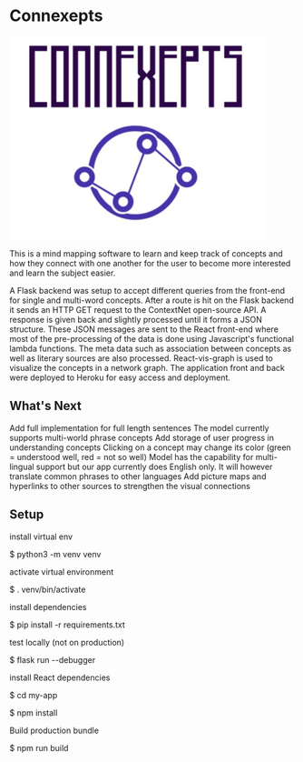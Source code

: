 # Connexepts
![Logo](./Connexepts.jpg)

This is a mind mapping software to learn and keep track of concepts and how they connect with one another for the user to become more interested and learn the subject easier.

A Flask backend was setup to accept different queries from the front-end for single and multi-word concepts. After a route is hit on the Flask backend it sends an HTTP GET request to the ContextNet open-source API. A response is given back and slightly processed until it forms a JSON structure. These JSON messages are sent to the React front-end where most of the pre-processing of the data is done using Javascript's functional lambda functions. The meta data such as association between concepts as well as literary sources are also processed. React-vis-graph is used to visualize the concepts in a network graph. The application front and back were deployed to Heroku for easy access and deployment.
## What's Next
Add full implementation for full length sentences The model currently supports multi-world phrase concepts Add storage of user progress in understanding concepts Clicking on a concept may change its color (green = understood well, red = not so well) Model has the capability for multi-lingual support but our app currently does English only. It will however translate common phrases to other languages Add picture maps and hyperlinks to other sources to strengthen the visual connections
## Setup
install virtual env

$ python3 -m venv venv

activate virtual environment

$ . venv/bin/activate

install dependencies

$ pip install -r requirements.txt

test locally (not on production)

$ flask run --debugger

install React dependencies

$ cd my-app

$ npm install

Build production bundle

$ npm run build



